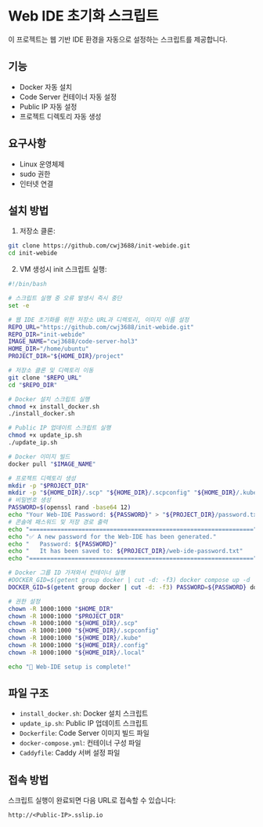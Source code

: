 # Web IDE 초기화 스크립트

이 프로젝트는 웹 기반 IDE 환경을 자동으로 설정하는 스크립트를 제공합니다.

## 기능

- Docker 자동 설치
- Code Server 컨테이너 자동 설정
- Public IP 자동 설정
- 프로젝트 디렉토리 자동 생성

## 요구사항

- Linux 운영체제
- sudo 권한
- 인터넷 연결

## 설치 방법

1. 저장소 클론:
```bash
git clone https://github.com/cwj3688/init-webide.git
cd init-webide
```

2. VM 생성시 init 스크립트 실행:
```bash
#!/bin/bash

# 스크립트 실행 중 오류 발생시 즉시 중단
set -e

# 웹 IDE 초기화를 위한 저장소 URL과 디렉토리, 이미지 이름 설정
REPO_URL="https://github.com/cwj3688/init-webide.git"
REPO_DIR="init-webide"
IMAGE_NAME="cwj3688/code-server-hol3"
HOME_DIR="/home/ubuntu"
PROJECT_DIR="${HOME_DIR}/project"

# 저장소 클론 및 디렉토리 이동
git clone "$REPO_URL"
cd "$REPO_DIR"

# Docker 설치 스크립트 실행
chmod +x install_docker.sh
./install_docker.sh

# Public IP 업데이트 스크립트 실행
chmod +x update_ip.sh
./update_ip.sh

# Docker 이미지 빌드
docker pull "$IMAGE_NAME"

# 프로젝트 디렉토리 생성
mkdir -p "$PROJECT_DIR"
mkdir -p "${HOME_DIR}/.scp" "${HOME_DIR}/.scpconfig" "${HOME_DIR}/.kube" "${HOME_DIR}/.config" "${HOME_DIR}/.local"
# 비밀번호 생성
PASSWORD=$(openssl rand -base64 12)
echo "Your Web-IDE Password: ${PASSWORD}" > "${PROJECT_DIR}/password.txt"
# 콘솔에 패스워드 및 저장 경로 출력 
echo "================================================================"
echo "✅ A new password for the Web-IDE has been generated."
echo "   Password: ${PASSWORD}"
echo "   It has been saved to: ${PROJECT_DIR}/web-ide-password.txt"
echo "================================================================"

# Docker 그룹 ID 가져와서 컨테이너 실행
#DOCKER_GID=$(getent group docker | cut -d: -f3) docker compose up -d
DOCKER_GID=$(getent group docker | cut -d: -f3) PASSWORD=${PASSWORD} docker compose up -d

# 권한 설정
chown -R 1000:1000 "$HOME_DIR"
chown -R 1000:1000 "$PROJECT_DIR"
chown -R 1000:1000 "${HOME_DIR}/.scp"
chown -R 1000:1000 "${HOME_DIR}/.scpconfig"
chown -R 1000:1000 "${HOME_DIR}/.kube"
chown -R 1000:1000 "${HOME_DIR}/.config"
chown -R 1000:1000 "${HOME_DIR}/.local"

echo "🎉 Web-IDE setup is complete!"
```

## 파일 구조

- `install_docker.sh`: Docker 설치 스크립트
- `update_ip.sh`: Public IP 업데이트 스크립트
- `Dockerfile`: Code Server 이미지 빌드 파일
- `docker-compose.yml`: 컨테이너 구성 파일
- `Caddyfile`: Caddy 서버 설정 파일

## 접속 방법

스크립트 실행이 완료되면 다음 URL로 접속할 수 있습니다:
```
http://<Public-IP>.sslip.io
```

